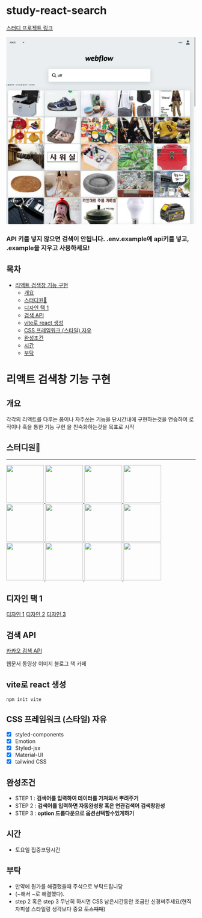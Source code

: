 # study-react-search

<a href='https://github.com/nonjk2/ReactStudy/tree/e892f27f741e161bdc0578f6c013e9525f7cfa18/%EA%B2%80%EC%83%89%EC%B0%BD'>스터디 프로젝트 링크</a>

<img src="/src/img/img.png">

### API 키를 넣지 않으면 검색이 안됩니다. .env.example에 api키를 넣고, .example을 지우고 사용하세요!

## 목차

- [리액트 검색창 기능 구현](#리액트-검색창-기능-구현)
  - [개요](#개요)
  - [스터디원🤔](#스터디원)
  - [디자인 택 1](#디자인-택-1)
  - [검색 API](#검색-api)
  - [vite로 react 생성](#vite로-react-생성)
  - [CSS 프레임워크 (스타일) 자유](#css-프레임워크-스타일-자유)
  - [완성조건](#완성조건)
  - [시간](#시간)
  - [부탁](#부탁)

# 리액트 검색창 기능 구현

## 개요

각각의 리액트를 다루는 폼이나 자주쓰는 기능을 단시간내에 구현하는것을 연습하여 로직이나 훅을 통한 기능 구현 을 친숙화하는것을 목표로 시작

## 스터디원🤔

---

  <a href="https://github.com/nonjk2">
      <img src="https://github.com/nonjk2.png" width="100" height="100"/>
  </a>
  <a href="https://github.com/helloworld442">
      <img src="https://github.com/helloworld442.png" width="100" height="100"/>
  </a>
  <a href="https://github.com/makepin2r">
      <img src="https://github.com/makepin2r.png" width="100" height="100"/>
  </a>
  <a href="https://github.com/TheON2">
      <img src="https://github.com/TheON2.png" width="100" height="100"/>
  </a>
  <a href="https://github.com/junho01052">
      <img src="https://github.com/junho01052.png" width="100" height="100"/>
  </a>

  <a href="https://github.com/Hyeon12">
      <img src="https://github.com/Hyeon12.png" width="100" height="100"/>
  </a>

  <a href="https://github.com/nayoung3669">
      <img src="https://github.com/nayoung3669.png" width="100" height="100"/>
  </a>

  <a href="https://github.com/doyoung1002">
      <img src="https://github.com/doyoung1002.png" width="100" height="100"/>
  </a>
  <a href="https://github.com/Haru-Im">
      <img src="https://github.com/Haru-Im.png" width="100" height="100"/>
  </a>
  <a href="https://github.com/taehyunkim3">
      <img src="https://github.com/taehyunkim3.png" width="100" height="100"/>
  </a>
  <a href="https://github.com/kangsinbeom">
      <img src="https://github.com/kangsinbeom.png" width="100" height="100"/>
  </a>

  <a href="https://github.com/khu107">
      <img src="https://github.com/khu107.png" width="100" height="100"/>
  </a>

## 디자인 택 1

[디자인 1](https://autocompletejs.webflow.io/)
[디자인 2](https://quick-search-widget.webflow.io/)
[디자인 3](https://wf-live-search.webflow.io/)

## 검색 API

[카카오 검색 API](https://developers.kakao.com/docs/latest/ko/daum-search/dev-guide)

웹문서
동영상
이미지
블로그
책
카페

## vite로 react 생성

```shell
npm init vite
```

## CSS 프레임워크 (스타일) 자유

- [x] styled-components
- [x] Emotion
- [x] Styled-jsx
- [x] Material-UI
- [x] tailwind CSS

## 완성조건

- STEP 1 : **검색어를 입력하여 데이터를 가져와서 뿌려주기**
- STEP 2 : **검색어를 입력하면 자동완성창 혹은 연관검색어 검색창완성**
- STEP 3 : **option 드롭다운으로 옵션선택할수있게하기**

## 시간

- 토요일 집중코딩시간

## 부탁

- 만약에 뭔가를 해결했을때 주석으로 부탁드립니당
- (~해서 ~로 해결했다).
- step 2 혹은 step 3 무난히 하시면 CSS 남은시간동안 조금만 신경써주세요(현직자피셜 스타일링 생각보다 중요 ~~토스때매~~)
